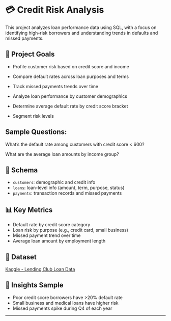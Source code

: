 # 💳 Credit Risk Analysis 

This project analyzes loan performance data using SQL, with a focus on identifying high-risk borrowers and understanding trends in defaults and missed payments.

## 🎯 Project Goals
- Profile customer risk based on credit score and income
- Compare default rates across loan purposes and terms
- Track missed payments trends over time

- Analyze loan performance by customer demographics

- Determine average default rate by credit score bracket

- Segment risk levels

## Sample Questions:

What’s the default rate among customers with credit score < 600?

What are the average loan amounts by income group?

## 🧱 Schema
- `customers`: demographic and credit info
- `loans`: loan-level info (amount, term, purpose, status)
- `payments`: transaction records and missed payments

## 📊 Key Metrics
- Default rate by credit score category
- Loan risk by purpose (e.g., credit card, small business)
- Missed payment trend over time
- Average loan amount by employment length

## 📁 Dataset
[Kaggle - Lending Club Loan Data](https://www.kaggle.com/datasets/wordsforthewise/lending-club)

## 🧠 Insights Sample
- Poor credit score borrowers have >20% default rate
- Small business and medical loans have higher risk
- Missed payments spike during Q4 of each year

---

